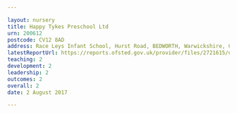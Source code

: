 ```yaml
---

layout: nursery
title: Happy Tykes Preschool Ltd
urn: 200612
postcode: CV12 8AD
address: Race Leys Infant School, Hurst Road, BEDWORTH, Warwickshire, CV12 8AD
latestReportUrl: https://reports.ofsted.gov.uk/provider/files/2721615/urn/200612.pdf
teaching: 2
development: 2
leadership: 2
outcomes: 2
overall: 2
date: 2 August 2017

---
```

